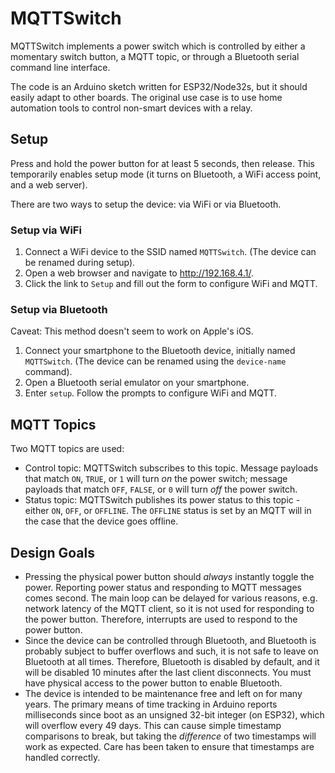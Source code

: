 # MQTTSwitch

MQTTSwitch implements a power switch which is controlled by either a momentary
switch button, a MQTT topic, or through a Bluetooth serial command line
interface.

The code is an Arduino sketch written for ESP32/Node32s, but it should easily
adapt to other boards. The original use case is to use home automation tools
to control non-smart devices with a relay.

## Setup

Press and hold the power button for at least 5 seconds, then release. This
temporarily enables setup mode (it turns on Bluetooth, a WiFi access point,
and a web server).

There are two ways to setup the device: via WiFi or via Bluetooth.

### Setup via WiFi

1. Connect a WiFi device to the SSID named `MQTTSwitch`. (The device can be
renamed during setup).
2. Open a web browser and navigate to http://192.168.4.1/.
3. Click the link to `Setup` and fill out the form to configure WiFi and MQTT.

### Setup via Bluetooth 

Caveat: This method doesn't seem to work on Apple's iOS.

1. Connect your smartphone to the Bluetooth device, initially named
   `MQTTSwitch`. (The device can be renamed using the `device-name` command).
2. Open a Bluetooth serial emulator on your smartphone.
3. Enter `setup`. Follow the prompts to configure WiFi and MQTT.

## MQTT Topics

Two MQTT topics are used:

* Control topic: MQTTSwitch subscribes to this topic. Message payloads that
  match `ON`, `TRUE`, or `1` will turn *on* the power switch; message payloads
  that match `OFF`, `FALSE`, or `0` will turn *off* the power switch.
* Status topic: MQTTSwitch publishes its power status to this topic - either
  `ON`, `OFF`, or `OFFLINE`. The `OFFLINE` status is set by an MQTT will in
  the case that the device goes offline.

## Design Goals

* Pressing the physical power button should *always* instantly toggle the
  power. Reporting power status and responding to MQTT messages comes second.
  The main loop can be delayed for various reasons, e.g. network latency of
  the MQTT client, so it is not used for responding to the power button.
  Therefore, interrupts are used to respond to the power button.
* Since the device can be controlled through Bluetooth, and Bluetooth is
  probably subject to buffer overflows and such, it is not safe to leave on
  Bluetooth at all times. Therefore, Bluetooth is disabled by default, and it
  will be disabled 10 minutes after the last client disconnects. You must have
  physical access to the power button to enable Bluetooth.
* The device is intended to be maintenance free and left on for many years.
  The primary means of time tracking in Arduino reports milliseconds since
  boot as an unsigned 32-bit integer (on ESP32), which will overflow every 49
  days. This can cause simple timestamp comparisons to break, but taking the
  *difference* of two timestamps will work as expected. Care has been taken to
  ensure that timestamps are handled correctly.
